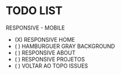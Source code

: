 # TODO LIST

RESPONSIVE - MOBILE

* (X) RESPONSIVE HOME
* ( ) HAMBURGUER GRAY BACKGROUND
* ( ) RESPONSIVE ABOUT
* ( ) RESPONSIVE PROJETOS
* ( ) VOLTAR AO TOPO ISSUES
 
